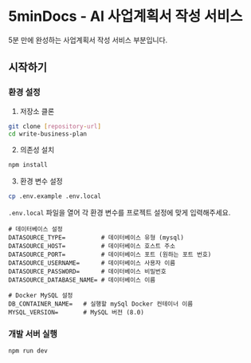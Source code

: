 # 5minDocs - AI 사업계획서 작성 서비스

5분 만에 완성하는 사업계획서 작성 서비스 부분입니다.

## 시작하기

### 환경 설정

1. 저장소 클론

```bash
git clone [repository-url]
cd write-business-plan
```

2. 의존성 설치

```bash
npm install
```

3. 환경 변수 설정

```bash
cp .env.example .env.local
```

`.env.local` 파일을 열어 각 환경 변수를 프로젝트 설정에 맞게 입력해주세요.

```env
# 데이터베이스 설정
DATASOURCE_TYPE=          # 데이터베이스 유형 (mysql)
DATASOURCE_HOST=          # 데이터베이스 호스트 주소
DATASOURCE_PORT=          # 데이터베이스 포트 (원하는 포트 번호)
DATASOURCE_USERNAME=      # 데이터베이스 사용자 이름
DATASOURCE_PASSWORD=      # 데이터베이스 비밀번호
DATASOURCE_DATABASE_NAME= # 데이터베이스 이름

# Docker MySQL 설정
DB_CONTAINER_NAME=   # 실행할 mySql Docker 컨테이너 이름
MYSQL_VERSION=       # MySQL 버전 (8.0)
```

### 개발 서버 실행

```bash
npm run dev
```
